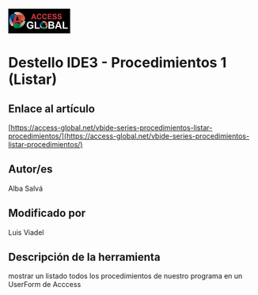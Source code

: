 ﻿![Access-global](/blob/main/Images/Logo1.png)
# Destello IDE3 - Procedimientos 1 (Listar)
## Enlace al artículo
[https://access-global.net/vbide-series-procedimientos-listar-procedimientos/](https://access-global.net/vbide-series-procedimientos-listar-procedimientos/)
## Autor/es
Alba Salvá
## Modificado por
Luis Viadel
## Descripción de la herramienta
mostrar un listado todos los procedimientos de nuestro programa en un UserForm de Acccess


